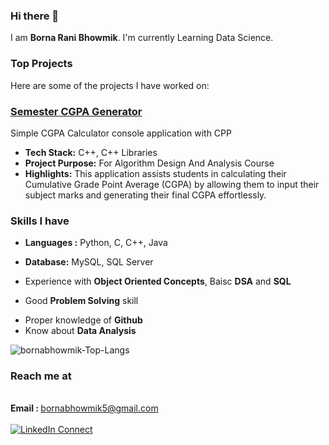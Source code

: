### Hi there 👋

I am <strong>Borna Rani Bhowmik</strong>. I'm currently Learning Data Science. <strong></strong> 

### Top Projects

Here are some of the projects I have worked on:

### [Semester CGPA Generator](https://github.com/bornabhowmik/semester-cgpa-generator)
Simple CGPA Calculator console application with CPP
- **Tech Stack:** C++, C++ Libraries
- **Project Purpose:** For Algorithm Design And Analysis Course
- **Highlights:** This application assists students in calculating their Cumulative Grade Point Average (CGPA) by allowing them to input their subject marks and generating their final CGPA effortlessly.

### Skills I have
- **Languages :** Python, C, C++, Java
<!-- - Frameworks :  -->
- **Database:** MySQL, SQL Server
<!-- - Strong knowledge in g (WILL ADD AFTER PROJECT MAKING) -->
- Experience with **Object Oriented Concepts**, Baisc **DSA** and **SQL**
<!-- - Have good experience with Unit testing (WILL ADD AFTER PROJECT MAKING) -->
- Good **Problem Solving** skill 
<!-- - PowerBI -->
- Proper knowledge of **Github**
- Know about **Data Analysis**

<p align="left"> <img src="https://github-readme-stats.vercel.app/api/top-langs/?username=bornabhowmik&layout=compact" alt="bornabhowmik-Top-Langs" /> </p>

<!--
  <img src="https://github-readme-stats.vercel.app/api?username=bornabhowmik&show_icons=true" alt="bornabhowmik-Github" />
-->

### Reach me at
<br><strong>Email : </strong> bornabhowmik5@gmail.com
<br><br>
[![LinkedIn Connect](https://img.shields.io/badge/%20-Connect-black?color=14171A&labelColor=212121&logo=linkedin&logoColor=ffffff)](https://www.linkedin.com/in/bornabhowmik/)&#9;
